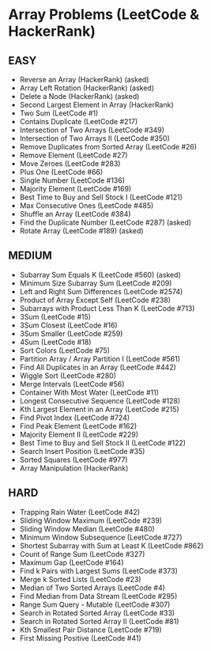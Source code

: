 # Array Problems (LeetCode & HackerRank)

## EASY
- Reverse an Array (HackerRank) (asked)
- Array Left Rotation (HackerRank) (asked)
- Delete a Node (HackerRank) (asked)
- Second Largest Element in Array (HackerRank)
- Two Sum (LeetCode #1)
- Contains Duplicate (LeetCode #217)
- Intersection of Two Arrays (LeetCode #349)
- Intersection of Two Arrays II (LeetCode #350)
- Remove Duplicates from Sorted Array (LeetCode #26)
- Remove Element (LeetCode #27)
- Move Zeroes (LeetCode #283)
- Plus One (LeetCode #66)
- Single Number (LeetCode #136)
- Majority Element (LeetCode #169)
- Best Time to Buy and Sell Stock I (LeetCode #121)
- Max Consecutive Ones (LeetCode #485)
- Shuffle an Array (LeetCode #384)
- Find the Duplicate Number (LeetCode #287) (asked)
- Rotate Array (LeetCode #189) (asked)

## MEDIUM
- Subarray Sum Equals K (LeetCode #560) (asked)
- Minimum Size Subarray Sum (LeetCode #209)
- Left and Right Sum Differences (LeetCode #2574)
- Product of Array Except Self (LeetCode #238)
- Subarrays with Product Less Than K (LeetCode #713)
- 3Sum (LeetCode #15)
- 3Sum Closest (LeetCode #16)
- 3Sum Smaller (LeetCode #259)
- 4Sum (LeetCode #18)
- Sort Colors (LeetCode #75)
- Partition Array / Array Partition I (LeetCode #561)
- Find All Duplicates in an Array (LeetCode #442)
- Wiggle Sort (LeetCode #280)
- Merge Intervals (LeetCode #56)
- Container With Most Water (LeetCode #11)
- Longest Consecutive Sequence (LeetCode #128)
- Kth Largest Element in an Array (LeetCode #215)
- Find Pivot Index (LeetCode #724)
- Find Peak Element (LeetCode #162)
- Majority Element II (LeetCode #229)
- Best Time to Buy and Sell Stock II (LeetCode #122)
- Search Insert Position (LeetCode #35)
- Sorted Squares (LeetCode #977)
- Array Manipulation (HackerRank)

## HARD
- Trapping Rain Water (LeetCode #42)
- Sliding Window Maximum (LeetCode #239)
- Sliding Window Median (LeetCode #480)
- Minimum Window Subsequence (LeetCode #727)
- Shortest Subarray with Sum at Least K (LeetCode #862)
- Count of Range Sum (LeetCode #327)
- Maximum Gap (LeetCode #164)
- Find k Pairs with Largest Sums (LeetCode #373)
- Merge k Sorted Lists (LeetCode #23)
- Median of Two Sorted Arrays (LeetCode #4)
- Find Median from Data Stream (LeetCode #295)
- Range Sum Query - Mutable (LeetCode #307)
- Search in Rotated Sorted Array (LeetCode #33)
- Search in Rotated Sorted Array II (LeetCode #81)
- Kth Smallest Pair Distance (LeetCode #719)
- First Missing Positive (LeetCode #41)